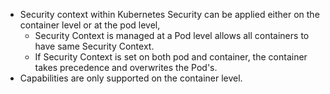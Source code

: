 - Security context within Kubernetes Security can be applied either on the container level or at the pod level,
	- Security Context is managed at a Pod level allows all containers to have same Security Context.
	- If Security Context is set on both pod and container, the container takes precedence and overwrites the Pod's.
- Capabilities are only supported on the container level.